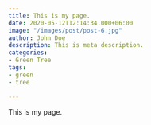 ```yaml
---
title: This is my page.
date: 2020-05-12T12:14:34.000+06:00
image: "/images/post/post-6.jpg"
author: John Doe
description: This is meta description.
categories:
- Green Tree
tags:
- green
- tree

---
```

This is my page. 